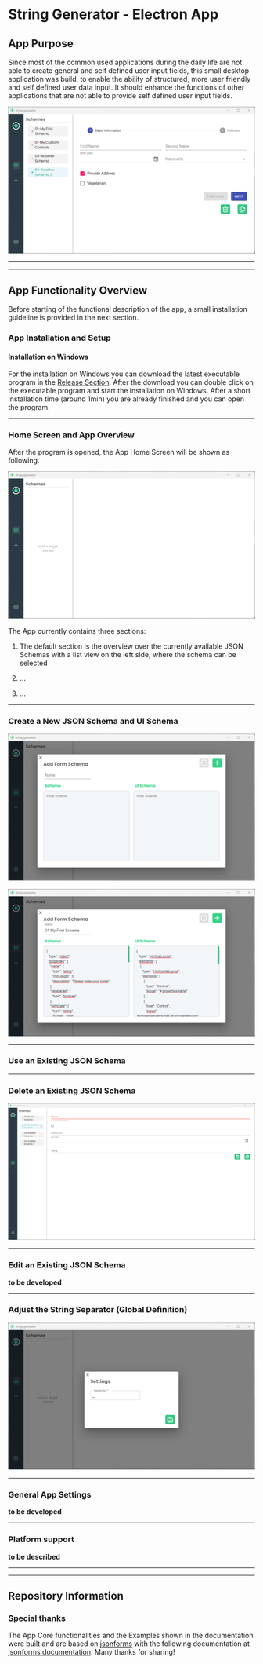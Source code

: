 # String Generator - Electron App

## App Purpose

Since most of the common used applications during the daily life are not able to create general and self defined user input fields, this small desktop application was build, to enable the ability of structured, more user friendly and self defined user data input. It should enhance the functions of other applications that are not able to provide self defined user input fields. 
 
![App Overview and Purpose](https://github.com/jakobgabriel/json-forms-string-generator/blob/main/docs/images/home_screen_another_schema_2.png)


----
----

## App Functionality Overview

Before starting of the functional description of the app, a small installation guideline is provided in the next section. 


### App Installation and Setup

#### Installation on Windows

For the installation on Windows you can download the latest executable program in the [Release Section](https://github.com/jakobgabriel/json-forms-string-generator/releases). After the download you can double click on the executable program and start the installation on Windows. 
After a short installation time (around 1min) you are already finished and you can open the program. 


----

### Home Screen and App Overview

After the program is opened, the App Home Screen will be shown as following. 

![App Home](https://github.com/jakobgabriel/json-forms-string-generator/blob/main/docs/images/home_screen.png)

The App currently contains three sections: 

1. The default section is the overview over the currently available JSON Schemas with a list view on the left side, where the schema can be selected

2. ...

3. ...


----

### Create a New JSON Schema and UI Schema



![New JSON Schema and UI Schema](https://github.com/jakobgabriel/json-forms-string-generator/blob/main/docs/images/add_form_ui_schema.png)


![New JSON Schema and UI Schema Defined](https://github.com/jakobgabriel/json-forms-string-generator/blob/main/docs/images/add_form_ui_schema_definition.png)


----

### Use an Existing JSON Schema


----

### Delete an Existing JSON Schema


![Delete existing JSON Schema and UI Schema](https://github.com/jakobgabriel/json-forms-string-generator/blob/main/docs/images/delete_existing_form_ui_schema.png)


----

### Edit an Existing JSON Schema

**to be developed**


----

### Adjust the String Separator (Global Definition)



![Adjust Global String Separator](https://github.com/jakobgabriel/json-forms-string-generator/blob/main/docs/images/settings_separator.png)


----

### General App Settings 

**to be developed**


----

### Platform support

**to be described**


----
----

## Repository Information

### Special thanks

The App Core functionalities and the Examples shown in the documentation were built and are based on [jsonforms](https://github.com/eclipsesource/jsonforms) with the following documentation at [jsonforms documentation](https://jsonforms.io/). Many thanks for sharing!